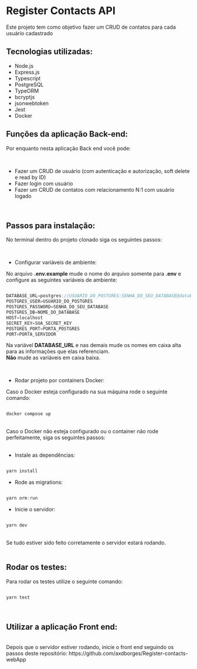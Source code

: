 # Register Contacts API

Este projeto tem como objetivo fazer um CRUD de contatos para cada usuário cadastrado

## Tecnologias utilizadas: 

+ Node.js
+ Express.js
+ Typescript
+ PostgreSQL
+ TypeORM
+ bcryptjs
+ jsonwebtoken
+ Jest 
+ Docker

## Funções da aplicação Back-end: 

Por enquanto nesta aplicação Back end você pode: 

<br>

+ Fazer um CRUD de usuário (com autenticação e autorização, soft delete e read by ID)
+ Fazer login com usuário
+ Fazer um CRUD de contatos com relacionamento N:1 com usuário logado

<br>

## Passos para instalação: 


No terminal dentro do projeto clonado siga os seguintes passos: 

<br>

+ Configurar variáveis de ambiente:

No arquivo **.env.example** mude o nome do arquivo somente para **.env** e configure as seguintes variáveis de ambiente:

~~~javascript

DATABASE_URL=postgres://USUARIO_DO_POSTGRES:SENHA_DO_SEU_DATABASE@database:PORTA_POSTGRES/NOME_DO_DATABASE
POSTGRES_USER=USUARIO_DO_POSTGRES
POSTGRES_PASSWORD=SENHA_DO_SEU_DATABASE
POSTGRES_DB=NOME_DO_DATABASE
HOST=localhost
SECRET_KEY=SUA_SECRET_KEY
POSTGRES_PORT=PORTA_POSTGRES
PORT=PORTA_SERVIDOR

~~~

Na variável **DATABASE_URL** e nas demais mude os nomes em caixa alta para as informações que elas referenciam. 
<br>
**Não** mude as variáveis em caixa baixa.

<br>

+ Rodar projeto por containers Docker: 

Caso o Docker esteja configurado na sua máquina rode o seguinte comando: 

~~~javascript

docker compose up 

~~~

<br>
Caso o Docker não esteja configurado ou o container não rode perfeitamente, siga os seguintes passos:
<br>
<br>

+ Instale as dependências: 

~~~javascript 

yarn install

~~~

+ Rode as migrations: 

~~~javascript 

yarn orm:run

~~~

+ Inicie o servidor: 

~~~javascript 

yarn dev 

~~~

<br>
Se tudo estiver sido feito corretamente o servidor estará rodando. 

<br>
<br>

## Rodar os testes: 

Para rodar os testes utilize o seguinte comando: 

~~~javascript

yarn test 

~~~
<br>

## Utilizar a aplicação Front end: 

<br>
Depois que o servidor estiver rodando, inicie o front end seguindo os passos deste repositório: 
https://github.com/axdborges/Register-contacts-webApp

<br>








